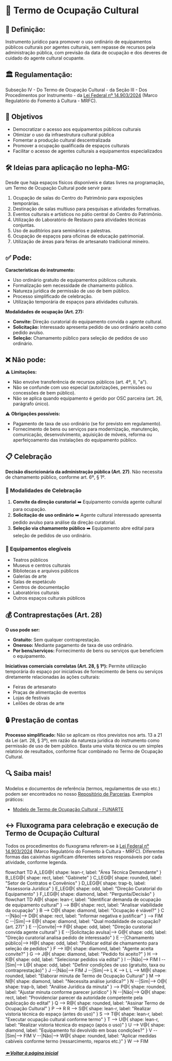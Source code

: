 # 🎪 Termo de Ocupação Cultural

## 📌 Definição:
Instrumento jurídico para promover o uso ordinário de equipamentos públicos culturais por agentes culturais, sem repasse de recursos pela administração pública, com previsão da data de ocupação e dos deveres de cuidado do agente cultural ocupante.

## 🏛️ Regulamentação:
Subseção IV - Do Termo de Ocupação Cultural - da Seção III - Dos Procedimentos por Instrumento - da [Lei Federal nº 14.903/2024](https://www.planalto.gov.br/ccivil_03/_ato2023-2026/2024/lei/l14903.htm) (Marco Regulatório do Fomento à Cultura - MRFC).

## 🎯 Objetivos
- Democratizar o acesso aos equipamentos públicos culturais
- Otimizar o uso da infraestrutura cultural pública
- Fomentar a produção cultural descentralizada
- Promover a ocupação qualificada de espaços culturais
- Facilitar o acesso de agentes culturais a equipamentos especializados

## 🛠️ Ideias para aplicação no Iepha-MG:
Desde que haja espaços físicos disponíveis e datas livres na programação, um Termo de Ocupação Cultural pode servir para:
1. Ocupação de salas do Centro do Patrimônio para exposições temporárias.
2. Destinação de salas multiuso para pesquisas e atividades formativas.
3. Eventos culturais e artísticos no pátio central do Centro do Patrimônio.
4. Utilização do Laboratório de Restauro para atividades técnicas conjuntas.
5. Uso de auditórios para seminários e palestras.
6. Ocupação de espaços para oficinas de educação patrimonial.
7. Utilização de áreas para feiras de artesanato tradicional mineiro.

## ✅ Pode:
**Características do instrumento:**
- Uso ordinário gratuito de equipamentos públicos culturais.
- Formalização sem necessidade de chamamento público.
- Natureza jurídica de permissão de uso de bem público.
- Processo simplificado de celebração.
- Utilização temporária de espaços para atividades culturais.

**Modalidades de ocupação (Art. 27):**
- **Convite:** Direção curatorial do equipamento convida o agente cultural.
- **Solicitação:** Interessado apresenta pedido de uso ordinário aceito como pedido avulso.
- **Seleção:** Chamamento público para seleção de pedidos de uso ordinário.

## ❌ Não pode:  
⚠️ **Limitações:**  
- Não envolve transferência de recursos públicos (art. 4º, II, "a").
- Não se confunde com uso especial (autorizações, permissões ou concessões de bem público).
- Não se aplica quando equipamento é gerido por OSC parceira (art. 26, parágrafo único).

⚠️ **Obrigações possíveis:**  
- Pagamento de taxa de uso ordinário (se for previsto em regulamento).
- Fornecimento de bens ou serviços para modernização, manutenção, comunicação, desenvolvimento, aquisição de móveis, reforma ou aperfeiçoamento das instalações do equipamento público.

## 📋 Celebração
**Decisão discricionária da administração pública (Art. 27)**. Não necessita de chamamento público, conforme art. 6º, § 1º.

### 🔑 Modalidades de Celebração
1. **Convite da direção curatorial** ➡️ Equipamento convida agente cultural para ocupação.
2. **Solicitação de uso ordinário** ➡️ Agente cultural interessado apresenta pedido avulso para análise da direção curatorial.
3. **Seleção via chamamento público** ➡️ Equipamento abre edital para seleção de pedidos de uso ordinário.

### 🏢 Equipamentos elegíveis
- Teatros públicos
- Museus e centros culturais
- Bibliotecas e arquivos públicos
- Galerias de arte
- Salas de espetáculo
- Centros de documentação
- Laboratórios culturais
- Outros espaços culturais públicos

## 💰 Contraprestações (Art. 28)
**O uso pode ser:**
- **Gratuito:** Sem qualquer contraprestação.
- **Oneroso:** Mediante pagamento de taxa de uso ordinário.
- **Por bens/serviços:** Fornecimento de bens ou serviços que beneficiem o equipamento.

**Iniciativas comerciais correlatas (Art. 28, § 1º):**
Permite utilização temporária do espaço por iniciativas de fornecimento de bens ou serviços diretamente relacionadas às ações culturais:
- Feiras de artesanato
- Praças de alimentação de eventos
- Lojas de festivais
- Leilões de obras de arte

## 🔒 Prestação de contas
**Processo simplificado:** Não se aplicam os ritos previstos nos arts. 13 a 21 da Lei (art. 28, § 3º), em razão da natureza jurídica do instrumento como permissão de uso de bem público. Basta uma visita técnica ou um simples relatório de resultados, conforme ficar combinado no Termo de Ocupação Cultural.

## 🔍 Saiba mais!
Modelos e documentos de referência (termos, regulamentos de uso etc.) podem ser encontrados no nosso [Repositório de Parcerias](https://iepha-mg.github.io/manual.appi/paginas/repositorio/README.html). Exemplos práticos:
- [Modelo de Termo de Ocupação Cultural - FUNARTE](https://www.gov.br/funarte/pt-br/editais-1/2024/programa-funarte-aberta-2025-ocupacao-dos-espacos-culturais-da-funarte-mg-e-sp/AnexoIModeloTERMODEOCUPAOCULTURALFUNARTEProjurem191224psrevisoprojur.docx)

## ↔️ Fluxograma para celebração e execução de Termo de Ocupação Cultural
Todos os procedimentos do fluxograma referem-se à [Lei Federal nº 14.903/2024](https://www.planalto.gov.br/ccivil_03/_ato2023-2026/2024/lei/l14903.htm) (Marco Regulatório do Fomento à Cultura - MRFC). Diferentes formas das caixinhas significam diferentes setores responsáveis por cada atividade, conforme legenda.

<div class="mermaid">
flowchart TD
    A_LEG@{ shape: lean-r, label: "Área Técnica Demandante" }
    B_LEG@{ shape: rect, label: "Gabinete" }
    C_LEG@{ shape: rounded, label: "Setor de Contratos e Convênios" }
    D_LEG@{ shape: trap-b, label: "Assessoria Jurídica" }
    E_LEG@{ shape: odd, label: "Direção Curatorial do Equipamento" }
    F_LEG@{ shape: diamond, label: "Pergunta/Decisão" }
</div>

<div class="mermaid">
flowchart TD
    A@{ shape: lean-r, label: "Identificar demanda de ocupação de equipamento cultural" } --> B@{ shape: rect, label: "Analisar viabilidade da ocupação" }
    B --> C@{ shape: diamond, label: "Ocupação é viável?" }
    C --|Não|--> D@{ shape: rect, label: "Informar negativa e justificar" } --> FIM
    C --|Sim|--> E@{ shape: diamond, label: "Qual modalidade de ocupação? (art. 27)" }
    E --|Convite|--> F@{ shape: odd, label: "Direção curatorial convida agente cultural" }
    E --|Solicitação avulsa|--> G@{ shape: odd, label: "Direção curatorial analisa pedido de interessado" }
    E --|Chamamento público|--> H@{ shape: odd, label: "Publicar edital de chamamento para seleção de pedidos" }
    F --> I@{ shape: diamond, label: "Agente aceita convite?" }
    G --> J@{ shape: diamond, label: "Pedido foi aceito?" }
    H --> K@{ shape: odd, label: "Selecionar pedidos via edital" }
    I --|Não|--> FIM
    I --|Sim|--> L@{ shape: odd, label: "Definir condições de uso (gratuito, taxa ou contraprestação)" }
    J --|Não|--> FIM
    J --|Sim|--> L
    K --> L
    L --> M@{ shape: rounded, label: "Elaborar minuta de Termo de Ocupação Cultural" }
    M --> N@{ shape: diamond, label: "Necessita análise jurídica?" }
    N --|Sim|--> O@{ shape: trap-b, label: "Análise Jurídica da minuta" } --> P@{ shape: rounded, label: "Ajustar minuta conforme parecer jurídico" }
    N --|Não|--> Q@{ shape: rect, label: "Providenciar parecer da autoridade competente pela publicação do edital" }
    Q --> R@{ shape: rounded, label: "Assinar Termo de Ocupação Cultural" }
    P --> R
    R --> S@{ shape: lean-r, label: "Realizar vistoria técnica do espaço (antes do uso)" }
    S --> T@{ shape: lean-r, label: "Executar ocupação cultural conforme termo" }
    T --> U@{ shape: lean-r, label: "Realizar vistoria técnica do espaço (após o uso)" }
    U --> V@{ shape: diamond, label: "Equipamento foi devolvido em boas condições?" }
    V --|Sim|--> FIM
    V --|Não|--> W@{ shape: rounded, label: "Aplicar medidas cabíveis conforme termo (ressarcimento, reparos etc.)" }
    W --> FIM
</div>

<script type="module">
      import mermaid from 'https://cdn.jsdelivr.net/npm/mermaid@11/dist/mermaid.esm.min.mjs';
    
      mermaid.initialize({ startOnLoad: true });
</script>

##### [⬅️ Voltar à página inicial](https://iepha-mg.github.io/manual.appi)
